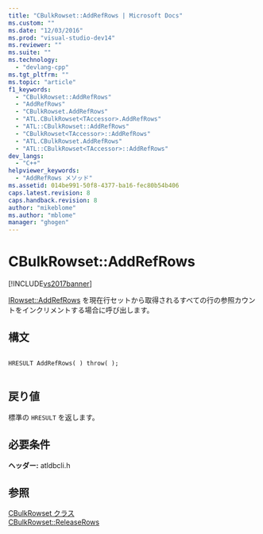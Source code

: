 ```yaml
---
title: "CBulkRowset::AddRefRows | Microsoft Docs"
ms.custom: ""
ms.date: "12/03/2016"
ms.prod: "visual-studio-dev14"
ms.reviewer: ""
ms.suite: ""
ms.technology: 
  - "devlang-cpp"
ms.tgt_pltfrm: ""
ms.topic: "article"
f1_keywords: 
  - "CBulkRowset::AddRefRows"
  - "AddRefRows"
  - "CBulkRowset.AddRefRows"
  - "ATL.CBulkRowset<TAccessor>.AddRefRows"
  - "ATL::CBulkRowset::AddRefRows"
  - "CBulkRowset<TAccessor>::AddRefRows"
  - "ATL.CBulkRowset.AddRefRows"
  - "ATL::CBulkRowset<TAccessor>::AddRefRows"
dev_langs: 
  - "C++"
helpviewer_keywords: 
  - "AddRefRows メソッド"
ms.assetid: 014be991-50f8-4377-ba16-fec80b54b406
caps.latest.revision: 8
caps.handback.revision: 8
author: "mikeblome"
ms.author: "mblome"
manager: "ghogen"
---
```

# CBulkRowset::AddRefRows
[!INCLUDE[vs2017banner](../../assembler/inline/includes/vs2017banner.md)]

[IRowset::AddRefRows](https://msdn.microsoft.com/en-us/library/ms719619.aspx) を現在行セットから取得されるすべての行の参照カウントをインクリメントする場合に呼び出します。  
  
## 構文  
  
```  
  
HRESULT AddRefRows( ) throw( );  
  
```  
  
## 戻り値  
 標準の `HRESULT` を返します。  
  
## 必要条件  
 **ヘッダー:** atldbcli.h  
  
## 参照  
 [CBulkRowset クラス](../Topic/CBulkRowset%20Class.md)   
 [CBulkRowset::ReleaseRows](../Topic/CBulkRowset::ReleaseRows.md)